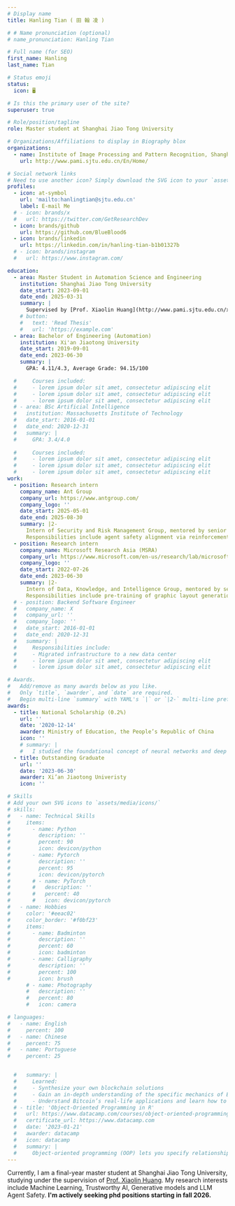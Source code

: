 ```yaml
---
# Display name
title: Hanling Tian ( 田 翰 凌 ) 

# # Name pronunciation (optional)
# name_pronunciation: Hanling Tian

# Full name (for SEO)
first_name: Hanling
last_name: Tian

# Status emoji
status:
  icon: 🖥️

# Is this the primary user of the site?
superuser: true

# Role/position/tagline
role: Master student at Shanghai Jiao Tong University

# Organizations/Affiliations to display in Biography blox
organizations:
  - name: Institute of Image Processing and Pattern Recognition, Shanghai Jiao Tong University
    url: http://www.pami.sjtu.edu.cn/En/Home/

# Social network links
# Need to use another icon? Simply download the SVG icon to your `assets/media/icons/` folder.
profiles:
  - icon: at-symbol
    url: 'mailto:hanlingtian@sjtu.edu.cn'
    label: E-mail Me
  # - icon: brands/x
  #   url: https://twitter.com/GetResearchDev
  - icon: brands/github
    url: https://github.com/BlueBlood6
  - icon: brands/linkedin
    url: https://linkedin.com/in/hanling-tian-b1b01327b
  # - icon: brands/instagram
  #   url: https://www.instagram.com/

education:
  - area: Master Student in Automation Science and Engineering
    institution: Shanghai Jiao Tong University
    date_start: 2023-09-01
    date_end: 2025-03-31
    summary: |
      Supervised by [Prof. Xiaolin Huang](http://www.pami.sjtu.edu.cn/xiaolin).
    # button:
    #   text: 'Read Thesis'
    #   url: 'https://example.com'
  - area: Bachelor of Engineering (Automation)
    institution: Xi'an Jiaotong University
    date_start: 2019-09-01
    date_end: 2023-06-30
    summary: |
      GPA: 4.11/4.3, Average Grade: 94.15/100

  #     Courses included:
  #     - lorem ipsum dolor sit amet, consectetur adipiscing elit
  #     - lorem ipsum dolor sit amet, consectetur adipiscing elit
  #     - lorem ipsum dolor sit amet, consectetur adipiscing elit
  # - area: BSc Artificial Intelligence
  #   institution: Massachusetts Institute of Technology
  #   date_start: 2016-01-01
  #   date_end: 2020-12-31
  #   summary: |
  #     GPA: 3.4/4.0
      
  #     Courses included:
  #     - lorem ipsum dolor sit amet, consectetur adipiscing elit
  #     - lorem ipsum dolor sit amet, consectetur adipiscing elit
  #     - lorem ipsum dolor sit amet, consectetur adipiscing elit
work:
  - position: Research intern
    company_name: Ant Group
    company_url: https://www.antgroup.com/
    company_logo: ''
    date_start: 2025-05-01
    date_end: 2025-08-30
    summary: |2-
      Intern of Security and Risk Management Group, mentored by senior researcher [Changhua Meng](https://openreview.net/profile?id=~Changhua_Meng1), also worked closely with researcher [Zeyang Sha](https://openreview.net/profile?id=~Zeyang_Sha1). 
      Responsibilities include agent safety alignment via reinforcement learning and attacks to agent memory systems.
  - position: Research intern
    company_name: Microsoft Research Asia (MSRA)
    company_url: https://www.microsoft.com/en-us/research/lab/microsoft-research-asia/
    company_logo: ''
    date_start: 2022-07-26
    date_end: 2023-06-30
    summary: |2-
      Intern of Data, Knowledge, and Intelligence Group, mentored by senior researcher [Shizhao Sun](https://www.microsoft.com/en-us/research/people/shizsu/). 
      Responsibilities include pre-training of graphic layout generation and design image generation with text constrains.
  # - position: Backend Software Engineer
  #   company_name: X
  #   company_url: ''
  #   company_logo: ''
  #   date_start: 2016-01-01
  #   date_end: 2020-12-31
  #   summary: |
  #     Responsibilities include:
  #     - Migrated infrastructure to a new data center
  #     - lorem ipsum dolor sit amet, consectetur adipiscing elit
  #     - lorem ipsum dolor sit amet, consectetur adipiscing elit

# Awards.
#   Add/remove as many awards below as you like.
#   Only `title`, `awarder`, and `date` are required.
#   Begin multi-line `summary` with YAML's `|` or `|2-` multi-line prefix and indent 2 spaces below.
awards:
  - title: National Scholarship (0.2%)
    url: ''
    date: '2020-12-14'
    awarder: Ministry of Education, the People’s Republic of China
    icon: ''
    # summary: |
    #   I studied the foundational concept of neural networks and deep learning. By the end, I was familiar with the significant technological trends driving the rise of deep learning; build, train, and apply fully connected deep neural networks; implement efficient (vectorized) neural networks; identify key parameters in a neural network’s architecture; and apply deep learning to your own applications.
  - title: Outstanding Graduate
    url: ''
    date: '2023-06-30'
    awarder: Xi’an Jiaotong Univeristy
    icon: ''

# Skills
# Add your own SVG icons to `assets/media/icons/`
# skills:
#   - name: Technical Skills
#     items:
#       - name: Python
#         description: ''
#         percent: 90
#         icon: devicon/python
#       - name: Pytorch
#         description: ''
#         percent: 95
#         icon: devicon/pytorch
#       # - name: PyTorch
#       #   description: ''
#       #   percent: 40
#       #   icon: devicon/pytorch
#   - name: Hobbies
#     color: '#eeac02'
#     color_border: '#f0bf23'
#     items:
#       - name: Badminton
#         description: ''
#         percent: 60
#         icon: badminton
#       - name: Calligraphy
#         description: ''
#         percent: 100
#         icon: brush
      # - name: Photography
      #   description: ''
      #   percent: 80
      #   icon: camera

# languages:
#   - name: English
#     percent: 100
#   - name: Chinese
#     percent: 75
#   - name: Portuguese
#     percent: 25


  #   summary: |
  #     Learned:
  #     - Synthesize your own blockchain solutions
  #     - Gain an in-depth understanding of the specific mechanics of Bitcoin
  #     - Understand Bitcoin’s real-life applications and learn how to attack and destroy Bitcoin, Ethereum, smart contracts and Dapps, and alternatives to Bitcoin’s Proof-of-Work consensus algorithm
  # - title: 'Object-Oriented Programming in R'
  #   url: https://www.datacamp.com/courses/object-oriented-programming-with-s3-and-r6-in-r
  #   certificate_url: https://www.datacamp.com
  #   date: '2023-01-21'
  #   awarder: datacamp
  #   icon: datacamp
  #   summary: |
  #     Object-oriented programming (OOP) lets you specify relationships between functions and the objects that they can act on, helping you manage complexity in your code. This is an intermediate level course, providing an introduction to OOP, using the S3 and R6 systems. S3 is a great day-to-day R programming tool that simplifies some of the functions that you write. R6 is especially useful for industry-specific analyses, working with web APIs, and building GUIs.
---
```


Currently, I am a final-year master student at Shanghai Jiao Tong University, studying under the supervision of [Prof. Xiaolin Huang](http://www.pami.sjtu.edu.cn/xiaolin). My research interests include Machine Learning, Trustworthy AI, Generative models and LLM Agent Safety. 
**I'm actively seeking phd positions starting in fall 2026.**
